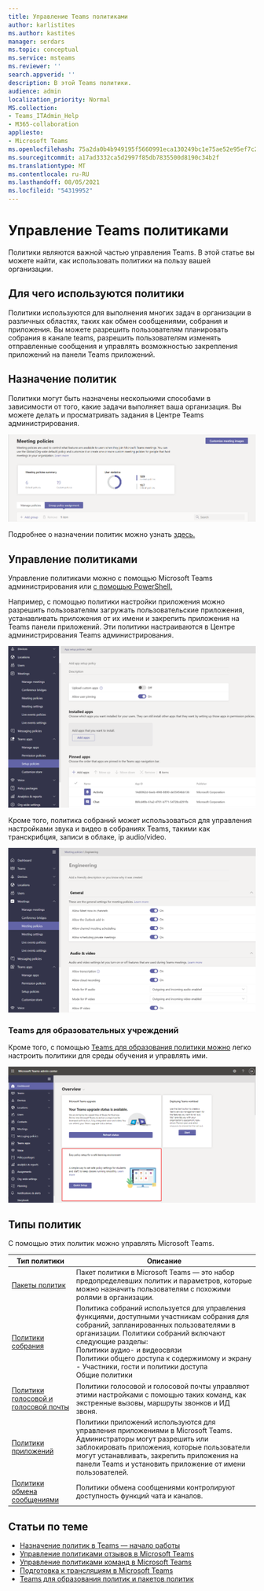 ```yaml
---
title: Управление Teams политиками
author: karlistites
ms.author: kastites
manager: serdars
ms.topic: conceptual
ms.service: msteams
ms.reviewer: ''
search.appverid: ''
description: В этой Teams политики.
audience: admin
localization_priority: Normal
MS.collection:
- Teams_ITAdmin_Help
- M365-collaboration
appliesto:
- Microsoft Teams
ms.openlocfilehash: 75a2da0b4b949195f5660991eca130249bc1e75ae52e95ef7c221449a8e72821
ms.sourcegitcommit: a17ad3332ca5d2997f85db7835500d8190c34b2f
ms.translationtype: MT
ms.contentlocale: ru-RU
ms.lasthandoff: 08/05/2021
ms.locfileid: "54319952"
---
```

# <a name="manage-teams-with-policies"></a>Управление Teams политиками

Политики являются важной частью управления Teams. В этой статье вы можете найти, как использовать политики на пользу вашей организации.

## <a name="what-you-use-policies-for"></a>Для чего используются политики

Политики используются для выполнения многих задач в организации в различных областях, таких как обмен сообщениями, собрания и приложения. Вы можете разрешить пользователям планировать собрания в канале teams, разрешить пользователям изменять отправленные сообщения и управлять возможностью закрепления приложений на панели Teams приложений.

## <a name="how-to-assign-policies"></a>Назначение политик

Политики могут быть назначены несколькими способами в зависимости от того, какие задачи выполняет ваша организация. Вы можете делать и просматривать задания в Центре Teams администрирования.

![Снимок экрана: назначение групповой политики.](media/group-policy-assignment.png)

Подробнее о назначении политик можно узнать [здесь.](policy-assignment-overview.md)

## <a name="how-to-manage-policies"></a>Управление политиками

Управление политиками можно с помощью Microsoft Teams администрирования или [с помощью PowerShell.](./teams-powershell-managing-teams.md#manage-policies-via-powershell)

Например, с помощью политики настройки приложения можно разрешить пользователям загружать пользовательские приложения, устанавливать приложения от их имени и закрепить приложения на Teams панели приложений. Эти политики настраиваются в Центре администрирования Teams администрирования.

![Снимок экрана: политика настройки приложений.](media/app-setup-policy.png)

Кроме того, политика собраний может использоваться для управления настройками звука и видео в собраниях Teams, такими как транскрибция, записи в облаке, ip audio/video.

![Снимок экрана: политика собрания.](media/engineering-meeting-policy.png)

### <a name="teams-for-education"></a>Teams для образовательных учреждений

Кроме того, с помощью [Teams для образования политики можно](easy-policy-setup-edu.md) легко настроить политики для среды обучения и управлять ими.

![Снимок экрана: Teams для образования политики.](media/easy-policy-setup-quick-setup.png)

## <a name="types-of-policies"></a>Типы политик

С помощью этих политик можно управлять Microsoft Teams.

Тип политики | Описание
------------|------------
[Пакеты политик](manage-policy-packages.md) | Пакет политики в Microsoft Teams — это набор предопределевших политик и параметров, которые можно назначить пользователям с похожими ролями в организации.
[Политики собрания](meeting-policies-in-teams.md) | Политика собраний используется для управления функциями, доступными участникам собрания для собраний, запланированных пользователями в организации. Политики собраний включают следующие разделы:<br> Политики аудио- и видеосвязи<br> Политики общего доступа к содержимому и экрану<br> - Участники, гости и политики доступа<br> Общие политики
[Политики голосовой и голосовой почты](voice-and-calling-policies.md)| Политики голосовой и голосовой почты управляют этими настройками с помощью таких команд, как экстренные вызовы, маршруты звонков и ИД звоня.
[Политики приложений](app-policies.md)| Политики приложений используются для управления приложениями в Microsoft Teams. Администраторы могут разрешить или заблокировать приложения, которые пользователи могут устанавливать, закрепить приложения на панели Teams и установить приложение от имени пользователей.
[Политики обмена сообщениями](messaging-policies-in-teams.md)| Политики обмена сообщениями контролируют доступность функций чата и каналов.

## <a name="related-topics"></a>Статьи по теме

* [Назначение политик в Teams — начало работы](policy-assignment-overview.md)
* [Управление политиками отзывов в Microsoft Teams](manage-feedback-policies-in-teams.md)
* [Управление политиками команд в Microsoft Teams](teams-policies.md)
* [Подготовка к трансляциям в Microsoft Teams](teams-live-events/set-up-for-teams-live-events.md)
* [Teams для образования политик и пакетов политик](policy-packages-edu.md)